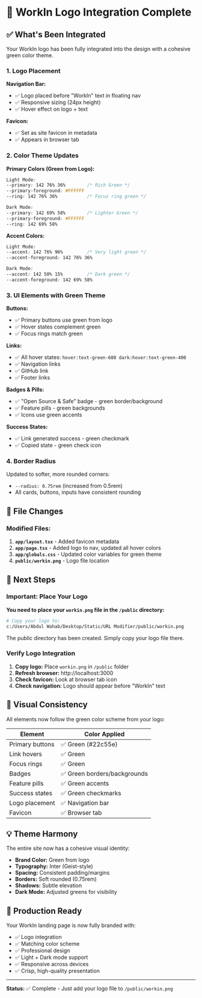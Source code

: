 # 🎨 WorkIn Logo Integration Complete

## ✅ What's Been Integrated

Your WorkIn logo has been fully integrated into the design with a cohesive green color theme.

### 1. Logo Placement

**Navigation Bar:**
- ✅ Logo placed before "WorkIn" text in floating nav
- ✅ Responsive sizing (24px height)
- ✅ Hover effect on logo + text

**Favicon:**
- ✅ Set as site favicon in metadata
- ✅ Appears in browser tab

### 2. Color Theme Updates

**Primary Colors (Green from Logo):**
```css
Light Mode:
--primary: 142 76% 36%        /* Rich Green */
--primary-foreground: #FFFFFF
--ring: 142 76% 36%           /* Focus ring green */

Dark Mode:
--primary: 142 69% 58%        /* Lighter Green */
--primary-foreground: #FFFFFF
--ring: 142 69% 58%
```

**Accent Colors:**
```css
Light Mode:
--accent: 142 76% 96%         /* Very light green */
--accent-foreground: 142 76% 36%

Dark Mode:
--accent: 142 50% 15%         /* Dark green */
--accent-foreground: 142 69% 58%
```

### 3. UI Elements with Green Theme

**Buttons:**
- ✅ Primary buttons use green from logo
- ✅ Hover states complement green
- ✅ Focus rings match green

**Links:**
- ✅ All hover states: `hover:text-green-600 dark:hover:text-green-400`
- ✅ Navigation links
- ✅ GitHub link
- ✅ Footer links

**Badges & Pills:**
- ✅ "Open Source & Safe" badge - green border/background
- ✅ Feature pills - green backgrounds
- ✅ Icons use green accents

**Success States:**
- ✅ Link generated success - green checkmark
- ✅ Copied state - green check icon

### 4. Border Radius

Updated to softer, more rounded corners:
- `--radius: 0.75rem` (increased from 0.5rem)
- All cards, buttons, inputs have consistent rounding

## 📁 File Changes

### Modified Files:
1. **`app/layout.tsx`** - Added favicon metadata
2. **`app/page.tsx`** - Added logo to nav, updated all hover colors
3. **`app/globals.css`** - Updated color variables for green theme
4. **`public/workin.png`** - Logo file location

## 🎯 Next Steps

### Important: Place Your Logo

**You need to place your `workin.png` file in the `/public` directory:**

```bash
# Copy your logo to:
c:/Users/Abdul Wahab/Desktop/Static/URL Modifier/public/workin.png
```

The public directory has been created. Simply copy your logo file there.

### Verify Logo Integration

1. **Copy logo:** Place `workin.png` in `/public` folder
2. **Refresh browser:** http://localhost:3000
3. **Check favicon:** Look at browser tab icon
4. **Check navigation:** Logo should appear before "WorkIn" text

## 🎨 Visual Consistency

All elements now follow the green color scheme from your logo:

| Element | Color Applied |
|---------|---------------|
| Primary buttons | ✅ Green (#22c55e) |
| Link hovers | ✅ Green |
| Focus rings | ✅ Green |
| Badges | ✅ Green borders/backgrounds |
| Feature pills | ✅ Green accents |
| Success states | ✅ Green checkmarks |
| Logo placement | ✅ Navigation bar |
| Favicon | ✅ Browser tab |

## 💡 Theme Harmony

The entire site now has a cohesive visual identity:
- **Brand Color:** Green from logo
- **Typography:** Inter (Geist-style)
- **Spacing:** Consistent padding/margins
- **Borders:** Soft rounded (0.75rem)
- **Shadows:** Subtle elevation
- **Dark Mode:** Adjusted greens for visibility

## 🚀 Production Ready

Your WorkIn landing page is now fully branded with:
- ✅ Logo integration
- ✅ Matching color scheme
- ✅ Professional design
- ✅ Light + Dark mode support
- ✅ Responsive across devices
- ✅ Crisp, high-quality presentation

---

**Status:** ✅ Complete - Just add your logo file to `/public/workin.png`
